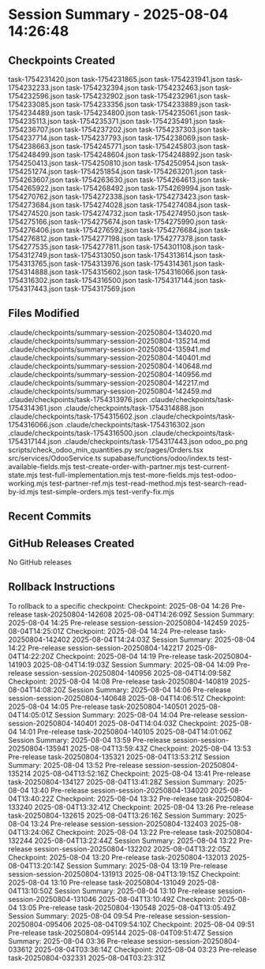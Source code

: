 # Session Summary - 2025-08-04 14:26:48

## Checkpoints Created
task-1754231420.json
task-1754231865.json
task-1754231941.json
task-1754232233.json
task-1754232394.json
task-1754232463.json
task-1754232596.json
task-1754232902.json
task-1754232961.json
task-1754233085.json
task-1754233356.json
task-1754233889.json
task-1754234489.json
task-1754234800.json
task-1754235061.json
task-1754235113.json
task-1754235371.json
task-1754235491.json
task-1754236707.json
task-1754237202.json
task-1754237303.json
task-1754237714.json
task-1754237793.json
task-1754238069.json
task-1754238663.json
task-1754245771.json
task-1754245803.json
task-1754248499.json
task-1754248604.json
task-1754248892.json
task-1754250413.json
task-1754250810.json
task-1754250954.json
task-1754251274.json
task-1754251854.json
task-1754263201.json
task-1754263607.json
task-1754263630.json
task-1754264613.json
task-1754265922.json
task-1754268492.json
task-1754269994.json
task-1754270762.json
task-1754272338.json
task-1754273423.json
task-1754273684.json
task-1754274028.json
task-1754274084.json
task-1754274520.json
task-1754274732.json
task-1754274950.json
task-1754275166.json
task-1754275674.json
task-1754275990.json
task-1754276406.json
task-1754276592.json
task-1754276684.json
task-1754276812.json
task-1754277198.json
task-1754277378.json
task-1754277535.json
task-1754277811.json
task-1754301108.json
task-1754312749.json
task-1754313050.json
task-1754313614.json
task-1754313765.json
task-1754313976.json
task-1754314361.json
task-1754314888.json
task-1754315602.json
task-1754316066.json
task-1754316302.json
task-1754316500.json
task-1754317144.json
task-1754317443.json
task-1754317569.json

## Files Modified
.claude/checkpoints/summary-session-20250804-134020.md
.claude/checkpoints/summary-session-20250804-135214.md
.claude/checkpoints/summary-session-20250804-135941.md
.claude/checkpoints/summary-session-20250804-140401.md
.claude/checkpoints/summary-session-20250804-140648.md
.claude/checkpoints/summary-session-20250804-140956.md
.claude/checkpoints/summary-session-20250804-142217.md
.claude/checkpoints/summary-session-20250804-142459.md
.claude/checkpoints/task-1754313976.json
.claude/checkpoints/task-1754314361.json
.claude/checkpoints/task-1754314888.json
.claude/checkpoints/task-1754315602.json
.claude/checkpoints/task-1754316066.json
.claude/checkpoints/task-1754316302.json
.claude/checkpoints/task-1754316500.json
.claude/checkpoints/task-1754317144.json
.claude/checkpoints/task-1754317443.json
odoo_po.png
scripts/check_odoo_min_quantities.py
src/pages/Orders.tsx
src/services/OdooService.ts
supabase/functions/odoo/index.ts
test-available-fields.mjs
test-create-order-with-partner.mjs
test-current-state.mjs
test-full-implementation.mjs
test-more-fields.mjs
test-odoo-working.mjs
test-partner-ref.mjs
test-read-method.mjs
test-search-read-by-id.mjs
test-simple-orders.mjs
test-verify-fix.mjs

## Recent Commits


## GitHub Releases Created
No GitHub releases

## Rollback Instructions
To rollback to a specific checkpoint:
Checkpoint: 2025-08-04 14:26	Pre-release	task-20250804-142608	2025-08-04T14:26:09Z
Session Summary: 2025-08-04 14:25	Pre-release	session-session-20250804-142459	2025-08-04T14:25:01Z
Checkpoint: 2025-08-04 14:24	Pre-release	task-20250804-142402	2025-08-04T14:24:03Z
Session Summary: 2025-08-04 14:22	Pre-release	session-session-20250804-142217	2025-08-04T14:22:20Z
Checkpoint: 2025-08-04 14:19	Pre-release	task-20250804-141903	2025-08-04T14:19:03Z
Session Summary: 2025-08-04 14:09	Pre-release	session-session-20250804-140956	2025-08-04T14:09:58Z
Checkpoint: 2025-08-04 14:08	Pre-release	task-20250804-140819	2025-08-04T14:08:20Z
Session Summary: 2025-08-04 14:06	Pre-release	session-session-20250804-140648	2025-08-04T14:06:51Z
Checkpoint: 2025-08-04 14:05	Pre-release	task-20250804-140501	2025-08-04T14:05:01Z
Session Summary: 2025-08-04 14:04	Pre-release	session-session-20250804-140401	2025-08-04T14:04:03Z
Checkpoint: 2025-08-04 14:01	Pre-release	task-20250804-140105	2025-08-04T14:01:06Z
Session Summary: 2025-08-04 13:59	Pre-release	session-session-20250804-135941	2025-08-04T13:59:43Z
Checkpoint: 2025-08-04 13:53	Pre-release	task-20250804-135321	2025-08-04T13:53:21Z
Session Summary: 2025-08-04 13:52	Pre-release	session-session-20250804-135214	2025-08-04T13:52:16Z
Checkpoint: 2025-08-04 13:41	Pre-release	task-20250804-134127	2025-08-04T13:41:28Z
Session Summary: 2025-08-04 13:40	Pre-release	session-session-20250804-134020	2025-08-04T13:40:22Z
Checkpoint: 2025-08-04 13:32	Pre-release	task-20250804-133240	2025-08-04T13:32:41Z
Checkpoint: 2025-08-04 13:26	Pre-release	task-20250804-132615	2025-08-04T13:26:16Z
Session Summary: 2025-08-04 13:24	Pre-release	session-session-20250804-132403	2025-08-04T13:24:06Z
Checkpoint: 2025-08-04 13:22	Pre-release	task-20250804-132244	2025-08-04T13:22:44Z
Session Summary: 2025-08-04 13:22	Pre-release	session-session-20250804-132202	2025-08-04T13:22:05Z
Checkpoint: 2025-08-04 13:20	Pre-release	task-20250804-132013	2025-08-04T13:20:14Z
Session Summary: 2025-08-04 13:19	Pre-release	session-session-20250804-131913	2025-08-04T13:19:15Z
Checkpoint: 2025-08-04 13:10	Pre-release	task-20250804-131049	2025-08-04T13:10:50Z
Session Summary: 2025-08-04 13:10	Pre-release	session-session-20250804-131046	2025-08-04T13:10:49Z
Checkpoint: 2025-08-04 13:05	Pre-release	task-20250804-130548	2025-08-04T13:05:49Z
Session Summary: 2025-08-04 09:54	Pre-release	session-session-20250804-095406	2025-08-04T09:54:10Z
Checkpoint: 2025-08-04 09:51	Pre-release	task-20250804-095144	2025-08-04T09:51:47Z
Session Summary: 2025-08-04 03:36	Pre-release	session-session-20250804-033612	2025-08-04T03:36:14Z
Checkpoint: 2025-08-04 03:23	Pre-release	task-20250804-032331	2025-08-04T03:23:31Z
